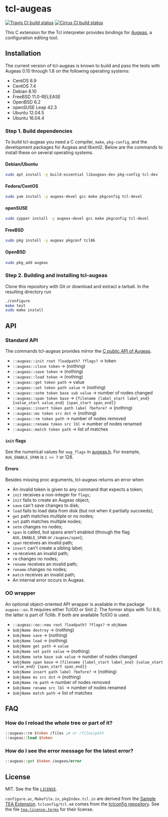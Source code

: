# tcl-augeas

[![Travis CI build status](https://travis-ci.org/dbohdan/tcl-augeas.svg)](https://travis-ci.org/dbohdan/tcl-augeas)
[![Cirrus CI build status](https://api.cirrus-ci.com/github/dbohdan/tcl-augeas.svg)](https://cirrus-ci.com/github/dbohdan/tcl-augeas)

This C extension for the Tcl interpreter provides bindings for
[Augeas](http://augeas.net/), a configuration editing tool.


## Installation

The current version of tcl-augeas is known to build and pass the tests with
Augeas 0.10 through 1.8 on the following operating systems:

* CentOS 6.9
* CentOS 7.4
* Debian 8.10
* FreeBSD 11.0-RELEASE
* OpenBSD 6.2
* openSUSE Leap 42.3
* Ubuntu 12.04.5
* Ubuntu 16.04.4

### Step 1. Build dependencies

To build tcl-augeas you need a C compiler, `make`, `pkg-config`, and the
development packages for Augeas and libxml2. Below are the commands to install
these on several operating systems.

#### Debian/Ubuntu

```sh
sudo apt install -y build-essential libaugeas-dev pkg-config tcl-dev
```

#### Fedora/CentOS

```sh
sudo yum install -y augeas-devel gcc make pkgconfig tcl-devel
```

#### openSUSE

```sh
sudo zypper install -y augeas-devel gcc make pkgconfig tcl-devel
```

#### FreeBSD

```sh
sudo pkg install -y augeas pkgconf tcl86
```

#### OpenBSD

```sh
sudo pkg_add augeas
```

### Step 2. Building and installing tcl-augeas

Clone this repository with Git or download and extract a tarball. In the
resulting directory run

```sh
./configure
make test
sudo make install
```


## API

### Standard API

The commands tcl-augeas provides mirror the
[C public API of Augeas](http://augeas.net/docs/api.html).

* `::augeas::init root ?loadpath? ?flags?` -> token
* `::augeas::close token` -> (nothing)
* `::augeas::save token` -> (nothing)
* `::augeas::load token` -> (nothing)
* `::augeas::get token path` -> value
* `::augeas::set token path value` ->  (nothing)
* `::augeas::setm token base sub value` -> number of nodes changed
* `::augeas::span token base` -> `{filename {label_start label_end} {value_start value_end} {span_start span_end}}`
* `::augeas::insert token path label ?before?` -> (nothing)
* `::augeas::mv token src dst` -> (nothing)
* `::augeas::rm token path` -> number of nodes removed
* `::augeas::rename token src lbl` -> number of nodes renamed
* `::augeas::match token path` -> list of matches

#### `init` flags

See the numerical values for `aug_flags` in [augeas.h](https://github.com/hercules-team/augeas/blob/master/src/augeas.h). For example, `AUG_ENABLE_SPAN` is `1 << 7` or 128.

#### Errors

Besides missing proc arguments, tcl-augeas returns an error when

* An invalid token is given to any command that expects a token;
* `init` receives a non-integer for `flags`;
* `init` fails to create an Augeas object;
* `save` can't save changes to disk;
* `load` fails to load data from disk (but not when it partially succeeds);
* `get` path matches multiple or no nodes;
* `set` path matches multiple nodes;
* `setm` changes no nodes;
* `span` is called, but spans aren't enabled (through the flag `AUG_ENABLE_SPAN` or `/augeas/span`);
* `span` receives an invalid path;
* `insert` can't create a sibling label;
* `rm` receives an invalid path;
* `rm` changes no nodes;
* `rename` receives an invalid path;
* `rename` changes no nodes;
* `match` receives an invalid path;
* An internal error occurs in Augeas.

### OO wrapper

An optional object-oriented API wrapper is available in the package
`augeas::oo`. It requires either TclOO or Snit 2. The former ships with Tcl
8.6; the latter is part of Tcllib. If both are available TclOO is used.

* `::augeas::oo::new root ?loadpath? ?flags?` -> `objName`
* `$objName destroy` -> (nothing)
* `$objName save` -> (nothing)
* `$objName load` -> (nothing)
* `$objName get path` -> `value`
* `$objName set path value` ->  (nothing)
* `$objName setm base sub value` -> number of nodes changed
* `$objName span base` -> `{filename {label_start label_end} {value_start value_end} {span_start span_end}}`
* `$objName insert path label ?before?` -> (nothing)
* `$objName mv src dst` -> (nothing)
* `$objName rm path` -> number of nodes removed
* `$objName rename src lbl` -> number of nodes renamed
* `$objName match path` -> list of matches


## FAQ

### How do I reload the whole tree or part of it?

```tcl
::augeas::rm $token /files ;# or /files/path
::augeas::load $token
```

### How do I see the error message for the latest error?

```tcl
::augeas::get $token /augeas/error
```


## License

MIT. See the file [`LICENSE`](LICENSE).

`configure.ac`, `Makefile.in`, `pkgIndex.tcl.in` are derived from the
[Sample TEA Extension](https://core.tcl.tk/sampleextension/dir?ci=tip).
`tclconfig/tcl.m4` comes from the
[tclconfig repository](https://core.tcl.tk/tclconfig/dir?ci=tip).
See the file [`tea-license.terms`](tea-license.terms) for their license.
